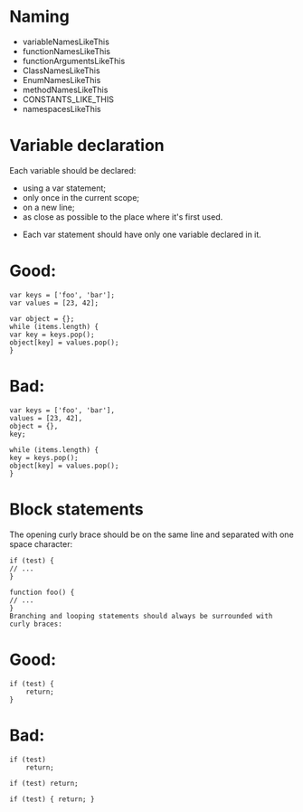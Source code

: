 # Naming
- variableNamesLikeThis
- functionNamesLikeThis
- functionArgumentsLikeThis
- ClassNamesLikeThis
- EnumNamesLikeThis
- methodNamesLikeThis
- CONSTANTS_LIKE_THIS
- namespacesLikeThis
# Variable declaration
Each variable should be declared:

- using a var statement;
- only once in the current scope;
- on a new line;
- as close as possible to the place where it's first used.
* Each var statement should have only one variable declared in it.

# Good:
```
var keys = ['foo', 'bar'];
var values = [23, 42];

var object = {};
while (items.length) {
var key = keys.pop();
object[key] = values.pop();
}
```
# Bad:
```
var keys = ['foo', 'bar'],
values = [23, 42],
object = {},
key;

while (items.length) {
key = keys.pop();
object[key] = values.pop();
}
```
# Block statements
The opening curly brace should be on the same line and separated with one space character:
```
if (test) {
// ...
}

function foo() {
// ...
}
Branching and looping statements should always be surrounded with curly braces:
```
# Good:
```
if (test) {
    return;
}
```
# Bad:
```
if (test)
    return;

if (test) return;

if (test) { return; }
```
